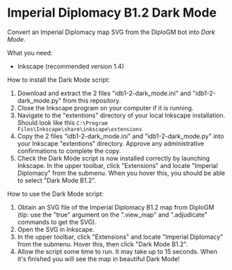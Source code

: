 # Imperial Diplomacy B1.2 Dark Mode

Convert an Imperial Diplomacy map SVG from the DiploGM bot into *Dark Mode*.

What you need:
- Inkscape (recommended version 1.4)

How to install the Dark Mode script:
1) Download and extract the 2 files "idb1-2-dark_mode.ini" and "idb1-2-dark_mode.py" from this repository.
2) Close the Inkscape program on your computer if it is running.
3) Navigate to the "extentions" directory of your local Inkscape installation. Should look like this `C:\Program Files\Inkscape\share\inkscape\extensions`
4) Copy the 2 files "idb1-2-dark_mode.ini" and "idb1-2-dark_mode.py" into your Inkscape "extentions" directory. Approve any administrative confirmations to complete the copy.
5) Check the Dark Mode script is now installed correctly by launching Inkscape. In the upper toolbar, click "Extensions" and locate "Imperial Diplomacy" from the submenu. When you hover this, you should be able to select "Dark Mode B1.2".

How to use the Dark Mode script:
1) Obtain an SVG file of the Imperial Diplomacy B1.2 map from DiploGM (tip: use the "true" argument on the ".view_map" and ".adjudicate" commands to get the SVG).
2) Open the SVG in Inkscape.
3) In the upper toolbar, click "Extensions" and locate "Imperial Diplomacy" from the submenu. Hover this, then click "Dark Mode B1.2".
4) Allow the script some time to run. It may take up to 15 seconds. When it's finished you will see the map in beautiful Dark Mode!
